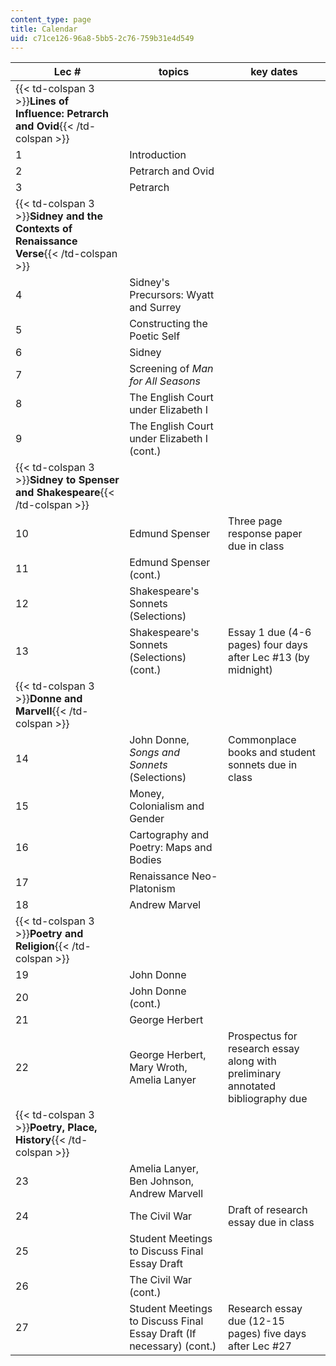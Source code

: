 ```yaml
---
content_type: page
title: Calendar
uid: c71ce126-96a8-5bb5-2c76-759b31e4d549
---
```


| Lec # | topics | key dates |
| --- | --- | --- |
| {{< td-colspan 3 >}}**Lines of Influence: Petrarch and Ovid**{{< /td-colspan >}} |||
| 1 | Introduction |  |
| 2 | Petrarch and Ovid |  |
| 3 | Petrarch |  |
| {{< td-colspan 3 >}}**Sidney and the Contexts of Renaissance Verse**{{< /td-colspan >}} |||
| 4 | Sidney's Precursors: Wyatt and Surrey |  |
| 5 | Constructing the Poetic Self |  |
| 6 | Sidney |  |
| 7 | Screening of _Man for All Seasons_ |  |
| 8 | The English Court under Elizabeth I |  |
| 9 | The English Court under Elizabeth I (cont.) |  |
| {{< td-colspan 3 >}}**Sidney to Spenser and Shakespeare**{{< /td-colspan >}} |||
| 10 | Edmund Spenser | Three page response paper due in class |
| 11 | Edmund Spenser (cont.) |  |
| 12 | Shakespeare's Sonnets (Selections) |  |
| 13 | Shakespeare's Sonnets (Selections) (cont.) | Essay 1 due (4-6 pages) four days after Lec #13 (by midnight) |
| {{< td-colspan 3 >}}**Donne and Marvell**{{< /td-colspan >}} |||
| 14 | John Donne, _Songs and Sonnets_ (Selections) | Commonplace books and student sonnets due in class |
| 15 | Money, Colonialism and Gender |  |
| 16 | Cartography and Poetry: Maps and Bodies |  |
| 17 | Renaissance Neo-Platonism |  |
| 18 | Andrew Marvel |  |
| {{< td-colspan 3 >}}**Poetry and Religion**{{< /td-colspan >}} |||
| 19 | John Donne |  |
| 20 | John Donne (cont.) |  |
| 21 | George Herbert |  |
| 22 | George Herbert, Mary Wroth, Amelia Lanyer | Prospectus for research essay along with preliminary annotated bibliography due |
| {{< td-colspan 3 >}}**Poetry, Place, History**{{< /td-colspan >}} |||
| 23 | Amelia Lanyer, Ben Johnson, Andrew Marvell |  |
| 24 | The Civil War | Draft of research essay due in class |
| 25 | Student Meetings to Discuss Final Essay Draft |  |
| 26 | The Civil War (cont.) |  |
| 27 | Student Meetings to Discuss Final Essay Draft (If necessary) (cont.) | Research essay due (12-15 pages) five days after Lec #27